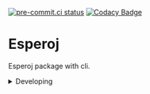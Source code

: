 [![pre-commit.ci status](https://results.pre-commit.ci/badge/github/esperoj/esperoj/main.svg)](https://results.pre-commit.ci/latest/github/esperoj/esperoj/main)
[![Codacy Badge](https://app.codacy.com/project/badge/Grade/186389a941314e89abf9034106aa291e)](https://app.codacy.com/gh/esperoj/esperoj/dashboard?utm_source=gh&utm_medium=referral&utm_content=&utm_campaign=Badge_grade)
# Esperoj

Esperoj package with cli.

<details>
<summary>Developing</summary>

  - Run `poe` from within the development environment to print a list of [Poe the Poet](https://github.com/nat-n/poethepoet) tasks available to run on this project.
  - Run `poetry add {package}` from within the development environment to install a run time dependency and add it to `pyproject.toml` and `poetry.lock`. Add `--group test` or `--group dev` to install a CI or development dependency, respectively.
  - Run `poetry update` from within the development environment to upgrade all dependencies to the latest versions allowed by `pyproject.toml`.
  - Run `pre-commit autoupdate` to update pre-commit
</details>
